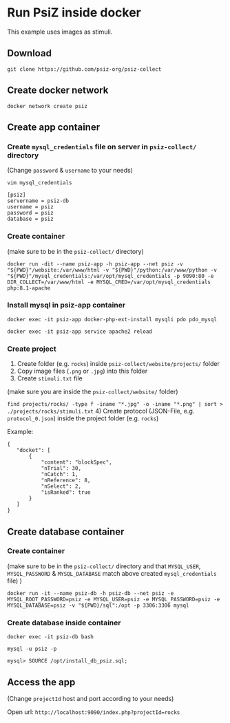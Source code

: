Run PsiZ inside docker
===

This example uses images as stimuli.

## Download

`git clone https://github.com/psiz-org/psiz-collect`

## Create docker network

`docker network create psiz`

## Create app container

### Create `mysql_credentials` file on server in `psiz-collect/` directory

(Change `password` & `username` to your needs)

`vim mysql_credentials`

```
[psiz]
servername = psiz-db
username = psiz
password = psiz
database = psiz
```


### Create container

(make sure to be in the `psiz-collect/` directory)

```
docker run -dit --name psiz-app -h psiz-app --net psiz -v "${PWD}"/website:/var/www/html -v "${PWD}"/python:/var/www/python -v "${PWD}"/mysql_credentials:/var/opt/mysql_credentials -p 9090:80 -e DIR_COLLECT=/var/www/html -e MYSQL_CRED=/var/opt/mysql_credentials php:8.1-apache
```

### Install mysql in psiz-app container

`docker exec -it psiz-app docker-php-ext-install mysqli pdo pdo_mysql`

`docker exec -it psiz-app service apache2 reload`

### Create project

1) Create folder (e.g. `rocks`) inside `psiz-collect/website/projects/` folder
2) Copy image files (`.png` or `.jpg`) into this folder
3) Create `stimuli.txt` file
  
  (make sure you are inside the `psiz-collect/website/` folder)

`find projects/rocks/ -type f -iname "*.jpg" -o -iname "*.png" | sort > ./projects/rocks/stimuli.txt`
4) Create protocol (JSON-File, e.g. `protocol_0.json`) inside the project folder (e.g. `rocks`)

Example:

```
{
   "docket": [
       {
           "content": "blockSpec",
           "nTrial": 30,
           "nCatch": 1,
           "nReference": 8,
           "nSelect": 2,
           "isRanked": true
       }
   ]
}
```
## Create database container

### Create container
(make sure to be in the `psiz-collect/` directory and that `MYSQL_USER`, `MYSQL_PASSWORD` & `MYSQL_DATABASE` match above created `mysql_credentials` file)
)

```
docker run -it --name psiz-db -h psiz-db --net psiz -e MYSQL_ROOT_PASSWORD=psiz -e MYSQL_USER=psiz -e MYSQL_PASSWORD=psiz -e MYSQL_DATABASE=psiz -v "${PWD}/sql":/opt -p 3306:3306 mysql
```

### Create database inside container

`docker exec -it psiz-db bash`

`mysql -u psiz -p`

`mysql> SOURCE /opt/install_db_psiz.sql;`

## Access the app

(Change `projectId` host and port according to your needs)

Open url: `http://localhost:9090/index.php?projectId=rocks`
